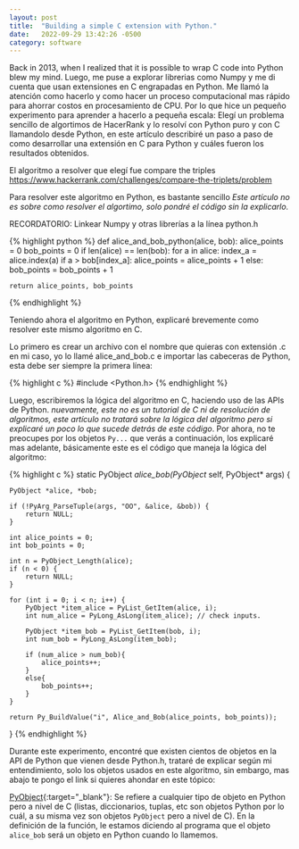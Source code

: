 ```yaml
---
layout: post
title:  "Building a simple C extension with Python."
date:   2022-09-29 13:42:26 -0500
category: software
---
```


Back in 2013, when I realized that it is possible to wrap C code into Python blew my mind. Luego, me puse a explorar librerias como Numpy y me di cuenta que usan extensiones en C engrapadas en Python. Me llamó la atención como hacerlo y como hacer un proceso computacional mas rápido para ahorrar costos en procesamiento de CPU. Por lo que hice un pequeño experimento para aprender a hacerlo a pequeña escala: Elegí un problema sencillo de algortimos de HacerRank y lo resolví con Python puro y con C llamandolo desde Python, en este artículo describiré un paso a paso de como desarrollar una extensión en C para Python y cuáles fueron los resultados obtenidos.

El algoritmo a resolver que elegí fue compare the triples https://www.hackerrank.com/challenges/compare-the-triplets/problem

Para resolver este algoritmo en Python, es bastante sencillo _Este artículo no es sobre como resolver el algortimo, solo pondré el código sin la explicarlo._

RECORDATORIO: Linkear Numpy y otras librerías a la línea python.h

{% highlight python %}
def alice_and_bob_python(alice, bob):
    alice_points = 0
    bob_points = 0
    if len(alice) == len(bob):
        for a in alice:
          index_a = alice.index(a)
          if a > bob[index_a]:
            alice_points = alice_points + 1
          else:
            bob_points = bob_points + 1

    return alice_points, bob_points
{% endhighlight %}

Teniendo ahora el algoritmo en Python, explicaré brevemente como resolver este mismo algoritmo en C.

Lo primero es crear un archivo con el nombre que quieras con extensión .c en mi caso, yo lo llamé alice_and_bob.c e importar las cabeceras de Python, esta debe ser siempre la primera línea:

{% highlight c %}
#include <Python.h>
{% endhighlight %}

Luego, escribiremos la lógica del algoritmo en C, haciendo uso de las APIs de Python. _nuevamente, este no es un tutorial de C ni de resolución de algoritmos, este artículo no tratará sobre la lógica del algoritmo pero si explicaré un poco lo que sucede detrás de este código_. Por ahora, no te preocupes por los objetos `Py...` que verás a continuación, los explicaré mas adelante, básicamente este es el código que maneja la lógica del algoritmo:

{% highlight c %}
static PyObject *alice_bob(PyObject* self, PyObject* args)
{

    PyObject *alice, *bob;

    if (!PyArg_ParseTuple(args, "OO", &alice, &bob)) {
        return NULL;
    }

    int alice_points = 0;
    int bob_points = 0;

    int n = PyObject_Length(alice);
    if (n < 0) {
        return NULL;
    }

    for (int i = 0; i < n; i++) {
        PyObject *item_alice = PyList_GetItem(alice, i);
        int num_alice = PyLong_AsLong(item_alice); // check inputs.

        PyObject *item_bob = PyList_GetItem(bob, i);
        int num_bob = PyLong_AsLong(item_bob);

        if (num_alice > num_bob){
            alice_points++;
        }
        else{
            bob_points++;
        }
    }

    return Py_BuildValue("i", Alice_and_Bob(alice_points, bob_points));
}
{% endhighlight %}

Durante este experimento, encontré que existen cientos de objetos en la API de Python que vienen desde Python.h, trataré de explicar según mi entendimiento, solo los objetos usados en este algoritmo, sin embargo, mas abajo te pongo el link si quieres ahondar en este tópico:

[PyObject](https://docs.python.org/3/c-api/structures.html#c.PyObject){:target="_blank"}: Se refiere a cualquier tipo de objeto en Python pero a nivel de C (listas, diccionarios, tuplas, etc son objetos Python por lo cuál, a su misma vez son objetos `PyObject` pero a nivel de C). En la definición de la función, le estamos diciendo al programa que el objeto `alice_bob` será un objeto en Python cuando lo llamemos.
